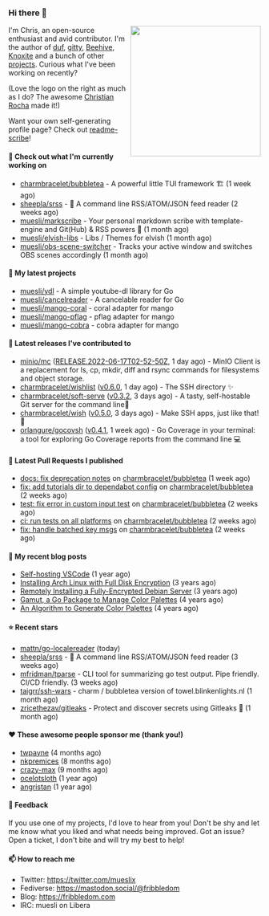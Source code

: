 ### Hi there 👋

<img align="right" src="https://raw.githubusercontent.com/muesli/muesli/master/assets/termenv.png" width="260">

I'm Chris, an open-source enthusiast and avid contributor. I'm the author of [duf](https://github.com/muesli/duf),
[gitty](https://github.com/muesli/gitty), [Beehive](https://github.com/muesli/beehive), [Knoxite](https://github.com/knoxite/knoxite)
 and a bunch of other [projects](https://fribbledom.com/projects/). Curious what I've been working on recently?

(Love the logo on the right as much as I do? The awesome [Christian Rocha](https://github.com/meowgorithm/) made it!)

Want your own self-generating profile page? Check out [readme-scribe](https://github.com/muesli/readme-scribe)!

#### 👷 Check out what I'm currently working on

- [charmbracelet/bubbletea](https://github.com/charmbracelet/bubbletea) - A powerful little TUI framework 🏗 (1 week ago)
- [sheepla/srss](https://github.com/sheepla/srss) - 📘 A command line RSS/ATOM/JSON feed reader (2 weeks ago)
- [muesli/markscribe](https://github.com/muesli/markscribe) - Your personal markdown scribe with template-engine and Git(Hub) &amp; RSS powers 📜 (1 month ago)
- [muesli/elvish-libs](https://github.com/muesli/elvish-libs) - Libs / Themes for elvish (1 month ago)
- [muesli/obs-scene-switcher](https://github.com/muesli/obs-scene-switcher) - Tracks your active window and switches OBS scenes accordingly (1 month ago)

#### 🌱 My latest projects

- [muesli/ydl](https://github.com/muesli/ydl) - A simple youtube-dl library for Go
- [muesli/cancelreader](https://github.com/muesli/cancelreader) - A cancelable reader for Go
- [muesli/mango-coral](https://github.com/muesli/mango-coral) - coral adapter for mango
- [muesli/mango-pflag](https://github.com/muesli/mango-pflag) - pflag adapter for mango
- [muesli/mango-cobra](https://github.com/muesli/mango-cobra) - cobra adapter for mango

#### 🔭 Latest releases I've contributed to

- [minio/mc](https://github.com/minio/mc) ([RELEASE.2022-06-17T02-52-50Z](https://github.com/minio/mc/releases/tag/RELEASE.2022-06-17T02-52-50Z), 1 day ago) - MinIO Client is a replacement for ls, cp, mkdir, diff and rsync commands for filesystems and object storage.
- [charmbracelet/wishlist](https://github.com/charmbracelet/wishlist) ([v0.6.0](https://github.com/charmbracelet/wishlist/releases/tag/v0.6.0), 1 day ago) - The SSH directory ✨
- [charmbracelet/soft-serve](https://github.com/charmbracelet/soft-serve) ([v0.3.2](https://github.com/charmbracelet/soft-serve/releases/tag/v0.3.2), 3 days ago) - A tasty, self-hostable Git server for the command line🍦
- [charmbracelet/wish](https://github.com/charmbracelet/wish) ([v0.5.0](https://github.com/charmbracelet/wish/releases/tag/v0.5.0), 3 days ago) - Make SSH apps, just like that! 💫
- [orlangure/gocovsh](https://github.com/orlangure/gocovsh) ([v0.4.1](https://github.com/orlangure/gocovsh/releases/tag/v0.4.1), 1 week ago) - Go Coverage in your terminal: a tool for exploring Go Coverage reports from the command line 💻

#### 🔨 Latest Pull Requests I published

- [docs: fix deprecation notes](https://github.com/charmbracelet/bubbletea/pull/339) on [charmbracelet/bubbletea](https://github.com/charmbracelet/bubbletea) (1 week ago)
- [fix: add tutorials dir to dependabot config](https://github.com/charmbracelet/bubbletea/pull/332) on [charmbracelet/bubbletea](https://github.com/charmbracelet/bubbletea) (2 weeks ago)
- [test: fix error in custom input test](https://github.com/charmbracelet/bubbletea/pull/331) on [charmbracelet/bubbletea](https://github.com/charmbracelet/bubbletea) (2 weeks ago)
- [ci: run tests on all platforms](https://github.com/charmbracelet/bubbletea/pull/327) on [charmbracelet/bubbletea](https://github.com/charmbracelet/bubbletea) (2 weeks ago)
- [fix: handle batched key msgs](https://github.com/charmbracelet/bubbletea/pull/326) on [charmbracelet/bubbletea](https://github.com/charmbracelet/bubbletea) (2 weeks ago)

#### 📜 My recent blog posts

- [Self-hosting VSCode](https://fribbledom.com/posts/selfhosting-vscode/) (1 year ago)
- [Installing Arch Linux with Full Disk Encryption](https://fribbledom.com/posts/encrypted-arch-install/) (3 years ago)
- [Remotely Installing a Fully-Encrypted Debian Server](https://fribbledom.com/posts/encrypted-remote-debian-install/) (3 years ago)
- [Gamut, a Go Package to Manage Color Palettes](https://fribbledom.com/posts/gamut-package-to-handle-color-palettes/) (4 years ago)
- [An Algorithm to Generate Color Palettes](https://fribbledom.com/posts/an-algorithm-to-generate-color-palettes/) (4 years ago)

#### ⭐ Recent stars

- [mattn/go-localereader](https://github.com/mattn/go-localereader) (today)
- [sheepla/srss](https://github.com/sheepla/srss) - 📘 A command line RSS/ATOM/JSON feed reader (3 weeks ago)
- [mfridman/tparse](https://github.com/mfridman/tparse) - CLI tool for summarizing go test output. Pipe friendly. CI/CD friendly. (3 weeks ago)
- [taigrr/ssh-wars](https://github.com/taigrr/ssh-wars) - charm / bubbletea version of towel.blinkenlights.nl (1 month ago)
- [zricethezav/gitleaks](https://github.com/zricethezav/gitleaks) - Protect and discover secrets using Gitleaks 🔑 (1 month ago)

#### ❤️ These awesome people sponsor me (thank you!)

- [twpayne](https://github.com/twpayne) (4 months ago)
- [nkpremices](https://github.com/nkpremices) (8 months ago)
- [crazy-max](https://github.com/crazy-max) (9 months ago)
- [ocelotsloth](https://github.com/ocelotsloth) (1 year ago)
- [angristan](https://github.com/angristan) (1 year ago)

#### 💬 Feedback

If you use one of my projects, I'd love to hear from you! Don't be shy and let me know what you liked
and what needs being improved. Got an issue? Open a ticket, I don't bite and will try my best to help!

#### 📫 How to reach me

- Twitter: https://twitter.com/mueslix
- Fediverse: https://mastodon.social/@fribbledom
- Blog: https://fribbledom.com
- IRC: muesli on Libera

